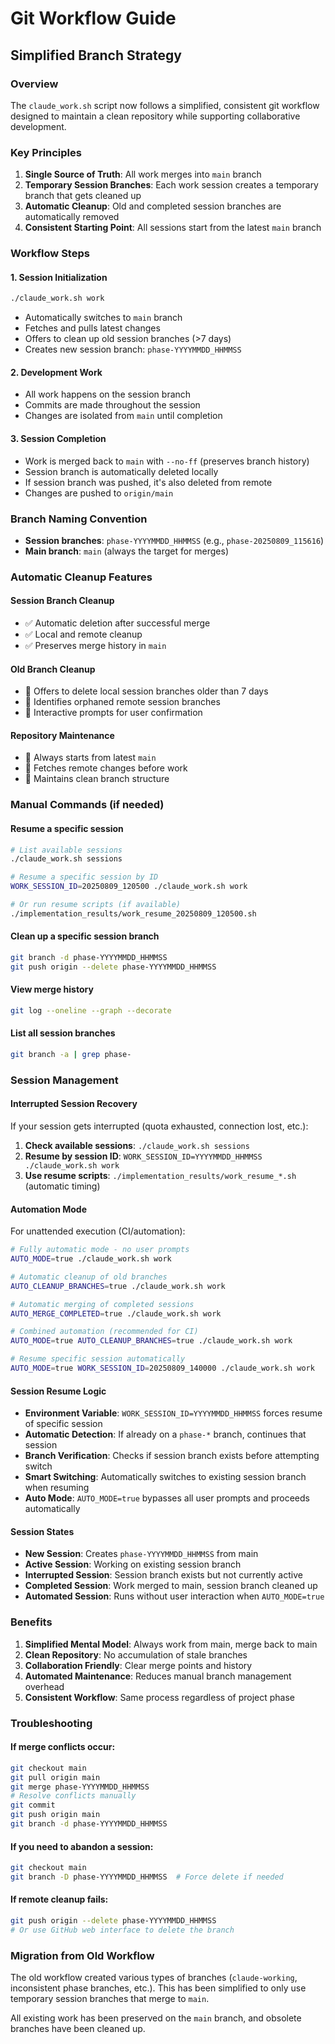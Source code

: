 # Git Workflow Guide

## Simplified Branch Strategy

### Overview
The `claude_work.sh` script now follows a simplified, consistent git workflow designed to maintain a clean repository while supporting collaborative development.

### Key Principles
1. **Single Source of Truth**: All work merges into `main` branch
2. **Temporary Session Branches**: Each work session creates a temporary branch that gets cleaned up
3. **Automatic Cleanup**: Old and completed session branches are automatically removed
4. **Consistent Starting Point**: All sessions start from the latest `main` branch

### Workflow Steps

#### 1. Session Initialization
```bash
./claude_work.sh work
```
- Automatically switches to `main` branch
- Fetches and pulls latest changes
- Offers to clean up old session branches (>7 days)
- Creates new session branch: `phase-YYYYMMDD_HHMMSS`

#### 2. Development Work
- All work happens on the session branch
- Commits are made throughout the session
- Changes are isolated from `main` until completion

#### 3. Session Completion
- Work is merged back to `main` with `--no-ff` (preserves branch history)
- Session branch is automatically deleted locally
- If session branch was pushed, it's also deleted from remote
- Changes are pushed to `origin/main`

### Branch Naming Convention
- **Session branches**: `phase-YYYYMMDD_HHMMSS` (e.g., `phase-20250809_115616`)
- **Main branch**: `main` (always the target for merges)

### Automatic Cleanup Features

#### Session Branch Cleanup
- ✅ Automatic deletion after successful merge
- ✅ Local and remote cleanup
- ✅ Preserves merge history in `main`

#### Old Branch Cleanup  
- 🧹 Offers to delete local session branches older than 7 days
- 🧹 Identifies orphaned remote session branches
- 🧹 Interactive prompts for user confirmation

#### Repository Maintenance
- 🔄 Always starts from latest `main`
- 🔄 Fetches remote changes before work
- 🔄 Maintains clean branch structure

### Manual Commands (if needed)

#### Resume a specific session
```bash
# List available sessions
./claude_work.sh sessions

# Resume a specific session by ID
WORK_SESSION_ID=20250809_120500 ./claude_work.sh work

# Or run resume scripts (if available)
./implementation_results/work_resume_20250809_120500.sh
```

#### Clean up a specific session branch
```bash
git branch -d phase-YYYYMMDD_HHMMSS
git push origin --delete phase-YYYYMMDD_HHMMSS
```

#### View merge history
```bash
git log --oneline --graph --decorate
```

#### List all session branches
```bash
git branch -a | grep phase-
```

### Session Management

#### Interrupted Session Recovery
If your session gets interrupted (quota exhausted, connection lost, etc.):

1. **Check available sessions**: `./claude_work.sh sessions`
2. **Resume by session ID**: `WORK_SESSION_ID=YYYYMMDD_HHMMSS ./claude_work.sh work`
3. **Use resume scripts**: `./implementation_results/work_resume_*.sh` (automatic timing)

#### Automation Mode
For unattended execution (CI/automation):

```bash
# Fully automatic mode - no user prompts
AUTO_MODE=true ./claude_work.sh work

# Automatic cleanup of old branches
AUTO_CLEANUP_BRANCHES=true ./claude_work.sh work

# Automatic merging of completed sessions  
AUTO_MERGE_COMPLETED=true ./claude_work.sh work

# Combined automation (recommended for CI)
AUTO_MODE=true AUTO_CLEANUP_BRANCHES=true ./claude_work.sh work

# Resume specific session automatically
AUTO_MODE=true WORK_SESSION_ID=20250809_140000 ./claude_work.sh work
```

#### Session Resume Logic
- **Environment Variable**: `WORK_SESSION_ID=YYYYMMDD_HHMMSS` forces resume of specific session
- **Automatic Detection**: If already on a `phase-*` branch, continues that session
- **Branch Verification**: Checks if session branch exists before attempting switch
- **Smart Switching**: Automatically switches to existing session branch when resuming
- **Auto Mode**: `AUTO_MODE=true` bypasses all user prompts and proceeds automatically

#### Session States
- **New Session**: Creates `phase-YYYYMMDD_HHMMSS` from main
- **Active Session**: Working on existing session branch
- **Interrupted Session**: Session branch exists but not currently active
- **Completed Session**: Work merged to main, session branch cleaned up
- **Automated Session**: Runs without user interaction when `AUTO_MODE=true`

### Benefits

1. **Simplified Mental Model**: Always work from main, merge back to main
2. **Clean Repository**: No accumulation of stale branches
3. **Collaboration Friendly**: Clear merge points and history
4. **Automated Maintenance**: Reduces manual branch management overhead
5. **Consistent Workflow**: Same process regardless of project phase

### Troubleshooting

#### If merge conflicts occur:
```bash
git checkout main
git pull origin main
git merge phase-YYYYMMDD_HHMMSS
# Resolve conflicts manually
git commit
git push origin main
git branch -d phase-YYYYMMDD_HHMMSS
```

#### If you need to abandon a session:
```bash
git checkout main
git branch -D phase-YYYYMMDD_HHMMSS  # Force delete if needed
```

#### If remote cleanup fails:
```bash
git push origin --delete phase-YYYYMMDD_HHMMSS
# Or use GitHub web interface to delete the branch
```

### Migration from Old Workflow

The old workflow created various types of branches (`claude-working`, inconsistent phase branches, etc.). This has been simplified to only use temporary session branches that merge to `main`.

All existing work has been preserved on the `main` branch, and obsolete branches have been cleaned up.
